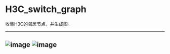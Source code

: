 # H3C_switch_graph
收集H3C的邻居节点，并生成图。

----
![image](https://github.com/talenhao/collect_service_ip_port_to_yed/blob/master/screenshots/Screenshot_20170425_114153.png?raw=true)
![image](https://github.com/talenhao/collect_service_ip_port_to_yed/blob/master/screenshots/Screenshot_20170425_114559.png?raw=true)
----
